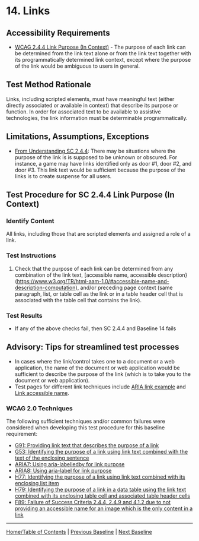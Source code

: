 # 14. Links 
## Accessibility Requirements
* [WCAG 2.4.4 Link Purpose (In Context)](https://www.w3.org/TR/UNDERSTANDING-WCAG20/navigation-mechanisms-refs.html) - The purpose of each link can be determined from the link text alone or from the link text together with its programmatically determined link context, except where the purpose of the link would be ambiguous to users in general.

## Test Method Rationale
Links, including scripted elements, must have meaningful text (either directly associated or available in context) that describe its purpose or function. In order for associated text to be available to assistive technologies, the link information must be determinable programmatically.

## Limitations, Assumptions, Exceptions
* [From Understanding SC 2.4.4](https://www.w3.org/TR/UNDERSTANDING-WCAG20/navigation-mechanisms-refs.html): There may be situations where the purpose of the link is is supposed to be unknown or obscured. For instance, a game may have links identified only as door #1, door #2, and door #3. This link text would be sufficient because the purpose of the links is to create suspense for all users.

## Test Procedure for SC 2.4.4 Link Purpose (In Context)
### Identify Content
All links, including those that are scripted elements and assigned a role of a link.

### Test Instructions
1. Check that the purpose of each link can be determined from any combination of the link text, [accessible name, accessible description}(https://www.w3.org/TR/html-aam-1.0/#accessible-name-and-description-computation), and/or preceding page context (same paragraph, list, or table cell as the link or in a table header cell that is associated with the table cell that contains the link).

### Test Results
* If any of the above checks fail, then SC 2.4.4 and Baseline 14 fails

## Advisory: Tips for streamlined test processes
* In cases where the link/control takes one to a document or a web application, the name of the document or web application would be sufficient to describe the purpose of the link (which is to take you to the document or web application).
* Test pages for different link techniques include [ARIA link example](https://www.w3.org/TR/2016/WD-wai-aria-practices-1.1-20161214/examples/link/link.html) and [Link accessible name](http://not.webaccessibility.com/link-accessible-name.html). 

### WCAG 2.0 Techniques
The following sufficient techniques and/or common failures were considered when developing this test procedure for this baseline requirement:
* [G91: Providing link text that describes the purpose of a link](https://www.w3.org/TR/WCAG20-TECHS/G91.html)
* [G53: Identifying the purpose of a link using link text combined with the text of the enclosing sentence](https://www.w3.org/TR/WCAG20-TECHS/G53.html)
* [ARIA7: Using aria-labelledby for link purpose](https://www.w3.org/TR/WCAG20-TECHS/ARIA7.html)
* [ARIA8: Using aria-label for link purpose](https://www.w3.org/TR/WCAG20-TECHS/ARIA8.html)
* [H77: Identifying the purpose of a link using link text combined with its enclosing list item](https://www.w3.org/TR/WCAG20-TECHS/H77.html)
* [H79: Identifying the purpose of a link in a data table using the link text combined with its enclosing table cell and associated table header cells](https://www.w3.org/TR/WCAG20-TECHS/H79.html)
* [F89: Failure of Success Criteria 2.4.4, 2.4.9 and 4.1.2 due to not providing an accessible name for an image which is the only content in a link](http://www.w3.org/TR/2016/NOTE-WCAG20-TECHS-20161007/F89)

----------------------------------------
[Home/Table of Contents](index.md) | [Previous Baseline](13Headings.md) | [Next Baseline](15Language.md)
